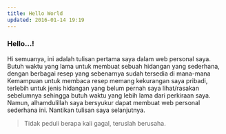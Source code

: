 ```yaml
---
title: Hello World
updated: 2016-01-14 19:19
---
```


### Hello...!
Hi semuanya, ini adalah tulisan pertama saya dalam web personal saya.
Butuh waktu yang lama untuk membuat sebuah hidangan yang sederhana,
dengan berbagai resep yang sebenarnya sudah tersedia di mana-mana
Kemampuan untuk membaca resep memang kekurangan saya pribadi,
terlebih untuk jenis hidangan yang belum pernah saya lihat/rasakan sebelumnya
sehingga butuh waktu yang lebih lama dari perkiraan saya. Namun,
alhamdulillah saya bersyukur dapat membuat web personal sederhana ini.
Nantikan tulisan saya selanjutnya.

> Tidak peduli berapa kali gagal, teruslah berusaha.
